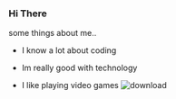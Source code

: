 ### Hi There 
some things about me..
   
   -  I know a lot about coding
   
   -   Im really good with technology

   -   I like playing video games
![download](https://github.com/mikeeymctacco/README.md/assets/98496782/f0a311b9-8b32-4b9b-85c8-7a741918c014)
